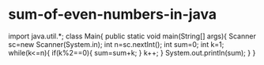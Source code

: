 # sum-of-even-numbers-in-java
import java.util.*;
class Main{
    public static void main(String[] args){
        Scanner sc=new Scanner(System.in);
        int n=sc.nextInt();
        int sum=0;
        int k=1;
        while(k<=n){
            if(k%2==0){
                sum=sum+k;
            }
            k++;
        }
         System.out.println(sum);
    }
}
    
